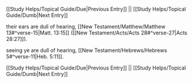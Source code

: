 [[Study Helps/Topical Guide/Due|Previous Entry]]  ||  [[Study Helps/Topical Guide/Dumb|Next Entry]]

 their ears are dull of hearing, [[New Testament/Matthew/Matthew 13#^verse-15|Matt. 13:15]] ([[New Testament/Acts/Acts 28#^verse-27|Acts 28:27]]).

 seeing ye are dull of hearing, [[New Testament/Hebrews/Hebrews 5#^verse-11|Heb. 5:11]].

[[Study Helps/Topical Guide/Due|Previous Entry]]  ||  [[Study Helps/Topical Guide/Dumb|Next Entry]]